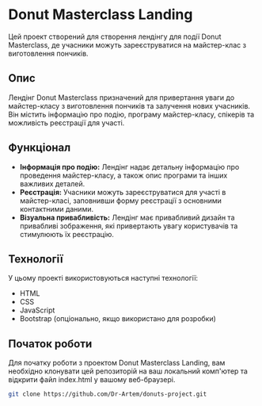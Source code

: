 # Donut Masterclass Landing

Цей проект створений для створення лендінгу для події Donut Masterclass, де
учасники можуть зареєструватися на майстер-клас з виготовлення пончиків.

## Опис

Лендінг Donut Masterclass призначений для привертання уваги до майстер-класу з
виготовлення пончиків та залучення нових учасників. Він містить інформацію про
подію, програму майстер-класу, спікерів та можливість реєстрації для участі.

## Функціонал

-   **Інформація про подію:** Лендінг надає детальну інформацію про проведення
    майстер-класу, а також опис програми та інших важливих деталей.
-   **Реєстрація:** Учасники можуть зареєструватися для участі в майстер-класі,
    заповнивши форму реєстрації з основними контактними даними.
-   **Візуальна привабливість:** Лендінг має привабливий дизайн та привабливі
    зображення, які привертають увагу користувачів та стимулюють їх реєстрацію.

## Технології

У цьому проекті використовуються наступні технології:

-   HTML
-   CSS
-   JavaScript
-   Bootstrap (опціонально, якщо використано для розробки)

## Початок роботи

Для початку роботи з проектом Donut Masterclass Landing, вам необхідно клонувати
цей репозиторій на ваш локальний комп'ютер та відкрити файл index.html у вашому
веб-браузері.

```bash
git clone https://github.com/Dr-Artem/donuts-project.git
```
